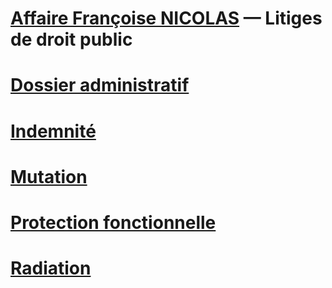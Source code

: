 # [Affaire Françoise NICOLAS](fn.md) — Litiges de droit public

# [Dossier administratif](./dossadmin.md)
# [Indemnité](./indemnite.md)
# [Mutation](./mutation.md)
# [Protection fonctionnelle](./pf.md)
# [Radiation](./radiation.md)
